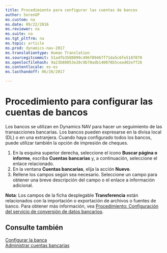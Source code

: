 ```yaml
---
title: Procedimiento para configurar las cuentas de bancos
author: SorenGP
ms.custom: na
ms.date: 09/22/2016
ms.reviewer: na
ms.suite: na
ms.tgt_pltfrm: na
ms.topic: article
ms.prod: dynamics-nav-2017
ms.translationtype: Human Translation
ms.sourcegitcommit: 51adfb3588099c496f0946ff71da5c6fe518f070
ms.openlocfilehash: 9a23b88053e20c9b78adb140078b5cead02eff26
ms.contentlocale: es-es
ms.lasthandoff: 06/26/2017

---
```


# <a name="how-to-set-up-bank-accounts"></a>Procedimiento para configurar las cuentas de bancos
Los bancos se utilizan en Dynamics NAV para hacer un seguimiento de las transacciones bancarias. Los bancos pueden expresarse en la divisa local (DL) o en una extranjera. Cuando haya configurado todos los bancos, puede utilizar también la opción de impresión de cheques.

1. En la esquina superior derecha, seleccione el icono **Buscar página o informe**, escriba **Cuentas bancarias** y, a continuación, seleccione el enlace relacionado.
2. En la ventana **Cuentas bancarias**, elija la acción **Nuevo**.
3. Rellene los campos según sea necesario. Seleccione un campo para obtener una breve descripción del campo o el enlace a información adicional.

**Nota**: Los campos de la ficha desplegable **Transferencia** están relacionados con la importación o exportación de archivos o fuentes de banco. Para obtener más información, vea [Procedimiento: Configuración del servicio de conversión de datos bancarios](bank-how-setup-bank-data-conversion-service.md).

## <a name="see-also"></a>Consulte también  
[Configurar la banca](bank-setup-banking.md)  
[Administrar cuentas bancarias](bank-manage-bank-accounts.md)

